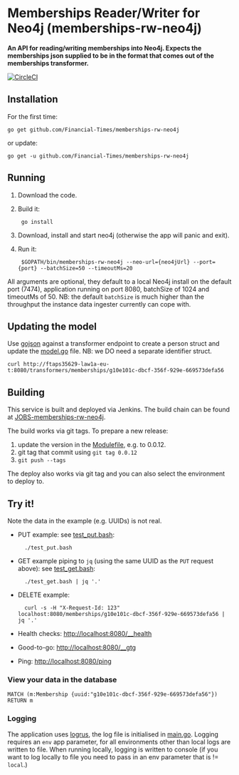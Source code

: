 Memberships Reader/Writer for Neo4j (memberships-rw-neo4j)
==========================================================

__An API for reading/writing memberships into Neo4j. Expects the memberships json supplied to be in the format
that comes out of the memberships transformer.__

[![CircleCI](https://circleci.com/gh/Financial-Times/memberships-rw-neo4j.svg?style=svg)](https://circleci.com/gh/Financial-Times/memberships-rw-neo4j)


Installation
------------

For the first time:

`go get github.com/Financial-Times/memberships-rw-neo4j`

or update:

`go get -u github.com/Financial-Times/memberships-rw-neo4j`


Running
-------

1. Download the code.
2. Build it:

        go install

3. Download, install and start neo4j (otherwise the app will panic and exit).
3. Run it:

        $GOPATH/bin/memberships-rw-neo4j --neo-url={neo4jUrl} --port={port} --batchSize=50 --timeoutMs=20

All arguments are optional, they default to a local Neo4j install on the default port (7474), application running on port 8080,
batchSize of 1024 and timeoutMs of 50. NB: the default `batchSize` is much higher than the throughput the instance data
ingester currently can cope with.


Updating the model
------------------

Use [gojson](https://github.com/ChimeraCoder/gojson) against a transformer endpoint to create a person struct and update the
[model.go](memberships/model.go) file. NB: we DO need a separate identifier struct.

`curl http://ftaps35629-law1a-eu-t:8080/transformers/memberships/g10e101c-dbcf-356f-929e-669573defa56`


Building
--------

This service is built and deployed via Jenkins. The build chain can be found at
[JOBS-memberships-rw-neo4j](http://ftjen10085-lvpr-uk-p.osb.ft.com:8181/view/JOBS-memberships-rw-neo4j).

The build works via git tags. To prepare a new release:

1. update the version in the [Modulefile](/puppet/ft-memberships_rw_neo4j/Modulefile), e.g. to 0.0.12.
2. git tag that commit using `git tag 0.0.12`
3. `git push --tags`

The deploy also works via git tag and you can also select the environment to deploy to.


Try it!
-------

Note the data in the example (e.g. UUIDs) is not real.

* PUT example: see [test_put.bash](test_put.bash):

        ./test_put.bash

* GET example piping to `jq` (using the same UUID as the `PUT` request above): see [test_get.bash](test_get.bash):

        ./test_get.bash | jq '.'

* DELETE example:

        curl -s -H "X-Request-Id: 123" localhost:8080/memberships/g10e101c-dbcf-356f-929e-669573defa56 | jq '.'

* Health checks: [http://localhost:8080/__health](http://localhost:8080/__health)

* Good-to-go: [http://localhost:8080/__gtg](http://localhost:8080/__gtg)

* Ping: [http://localhost:8080/ping](http://localhost:8080/ping)


### View your data in the database

    MATCH (m:Membership {uuid:"g10e101c-dbcf-356f-929e-669573defa56"}) RETURN m


### Logging

The application uses [logrus](https://github.com/Sirupsen/logrus), the log file is initialised in [main.go](main.go).
Logging requires an `env` app parameter, for all environments other than local logs are written to file.
When running locally, logging is written to console (if you want to log locally to file you need to pass in an env parameter
that is != `local`.)
 
